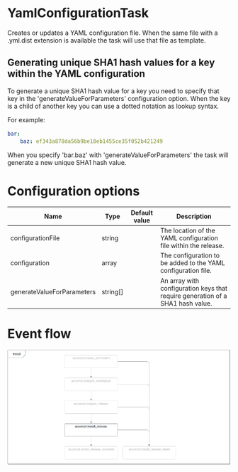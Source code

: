 # YamlConfigurationTask

Creates or updates a YAML configuration file. When the same file with a .yml.dist extension is available the task will use that file as template.

## Generating unique SHA1 hash values for a key within the YAML configuration

To generate a unique SHA1 hash value for a key you need to specify that key in the 'generateValueForParameters' configuration option.
When the key is a child of another key you can use a dotted notation as lookup syntax.

For example:
``` yml
bar:
    baz: ef343a878da56b9be18eb1455ce35f052b421249
```

When you specify 'bar.baz' with 'generateValueForParameters' the task will generate a new unique SHA1 hash value.

# Configuration options

| Name | Type | Default value | Description |
|------|------|---------------|-------------|
| configurationFile | string |  | The location of the YAML configuration file within the release. |
| configuration | array |  | The configuration to be added to the YAML configuration file. |
| generateValueForParameters | string[] |  | An array with configuration keys that require generation of a SHA1 hash value. |

# Event flow
![Flowchart with highlighted events YamlConfigurationTask is listening to](../images/event-flows/YamlConfigurationTask.png)
